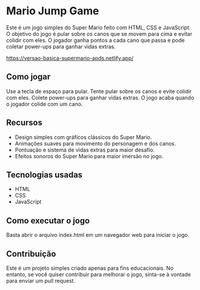 # Mario Jump Game

<p>Este é um jogo simples do Super Mario feito com HTML, CSS e JavaScript. O objetivo do jogo é pular sobre os canos que se movem para cima e evitar colidir com eles. O jogador ganha pontos a cada cano que passa e pode coletar power-ups para ganhar vidas extras.</p>

https://versao-basica-supermario-apds.netlify.app/

## Como jogar

<p>Use a tecla de espaço para pular. Tente pular sobre os canos e evite colidir com eles. Colete power-ups para ganhar vidas extras. O jogo acaba quando o jogador colide com um cano.</p>

## Recursos

<ul>
  <li>Design simples com gráficos clássicos do Super Mario.</li>
  <li>Animações suaves para movimento do personagem e dos canos.</li>
  <li>Pontuação e sistema de vidas extras para maior desafio.</li>
  <li>Efeitos sonoros do Super Mario para maior imersão no jogo.</li>
</ul>

## Tecnologias usadas

<ul>
  <li>HTML</li>
  <li>CSS</li>
  <li>JavaScript</li>
</ul>

## Como executar o jogo

<p>Basta abrir o arquivo index.html em um navegador web para iniciar o jogo.</p>

## Contribuição

<p>Este é um projeto simples criado apenas para fins educacionais. No entanto, se você quiser contribuir para melhorar o jogo, sinta-se à vontade para enviar um pull request.</p>
